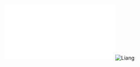 ![](Liang.md)![Liang](https://user-images.githubusercontent.com/82363284/117774738-62478b00-b26c-11eb-9316-4b1fb4ee8189.jpg)
